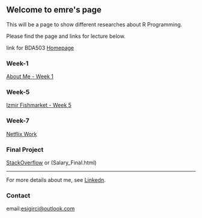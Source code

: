## Welcome to emre's page

This will be a page to show different researches about R Programming.

Please find the page and links for lecture below.

link for BDA503 [Homepage](https://mef-bda503.github.io/)

### Week-1

[About Me - Week 1](RMarkDown_Week1.html)


### Week-5

[Izmir Fishmarket - Week 5](FishMarket.html)

### Week-7

[Netflix Work](netflix_hmw.html)

### Final Project

[StackOverflow](https://pjournal.github.io/mef05g-rninjas/stackover_final.html) or (Salary_Final.html)




-------------------------------------------------------


For more details about me, see [Linkedn](https://www.linkedin.com/in/emrecansigirci/).

### Contact

email:esigirci@outlook.com

